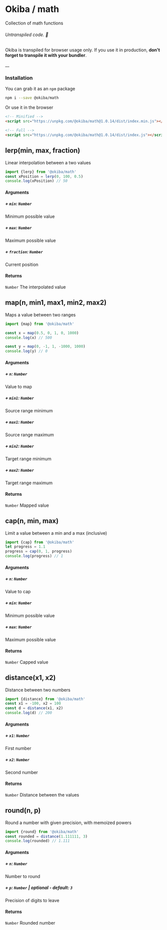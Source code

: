 

# Okiba / math
Collection of math functions


###### Untranspiled code. 🛑

Okiba is transpiled for browser usage only. If you use it in production, **don't forget to transpile it with your bundler**.

__



### Installation

You can grab it as an `npm` package
```bash
npm i --save @okiba/math
```

Or use it in the browser
```html
<!-- Minified -->
<script src="https://unpkg.com/@okiba/math@1.0.14/dist/index.min.js"></script>

<!-- Full -->
<script src="https://unpkg.com/@okiba/math@1.0.14/dist/index.js"></script>
```




## lerp(min, max, fraction)


Linear interpolation between a two values






```javascript
import {lerp} from '@okiba/math'
const xPosition = lerp(0, 100, 0.5)
console.log(xPosition) // 50
```




#### Arguments


##### + `min`: `Number`

Minimum possible value


##### + `max`: `Number`

Maximum possible value


##### + `fraction`: `Number`

Current position





#### Returns

`Number` The interpolated value
## map(n, min1, max1, min2, max2)


Maps a value between two ranges






```javascript
import {map} from '@okiba/math'

const x = map(0.5, 0, 1, 0, 1000)
console.log(x) // 500

const y = map(0, -1, 1, -1000, 1000)
console.log(y) // 0
```




#### Arguments


##### + `n`: `Number`

Value to map


##### + `min1`: `Number`

Source range minimum


##### + `max1`: `Number`

Source range maximum


##### + `min2`: `Number`

Target range minimum


##### + `max2`: `Number`

Target range maximum





#### Returns

`Number` Mapped value
## cap(n, min, max)


Limit a value between a min and a max (inclusive)






```javascript
import {cap} from '@okiba/math'
let progress = 1.1
progress = cap(0, 1, progress)
console.log(progress) // 1
```




#### Arguments


##### + `n`: `Number`

Value to cap


##### + `min`: `Number`

Minimum possible value


##### + `max`: `Number`

Maximum possible value





#### Returns

`Number` Capped value
## distance(x1, x2)


Distance between two numbers






```javascript
import {distance} from '@okiba/math'
const x1 = -100, x2 = 100
const d = distance(x1, x2)
console.log(d) // 200
```




#### Arguments


##### + `x1`: `Number`

First number


##### + `x2`: `Number`

Second number





#### Returns

`Number` Distance between the values
## round(n, p)


Round a number with given precision, with memoized powers






```javascript
import {round} from '@okiba/math'
const rounded = distance(1.111111, 3)
console.log(rounded) // 1.111
```




#### Arguments


##### + `n`: `Number`

Number to round


##### + `p`: `Number` | _optional_ - _default_: `3`

Precision of digits to leave





#### Returns

`Number` Rounded number